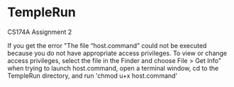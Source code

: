 # TempleRun
CS174A Assignment 2

If you get the error "The file “host.command” could not be executed because you do not have appropriate access privileges. To view or change access privileges, select the file in the Finder and choose File > Get Info" when trying to launch host.command, open a terminal window, cd to the TempleRun directory, and run 'chmod u+x host.command'
